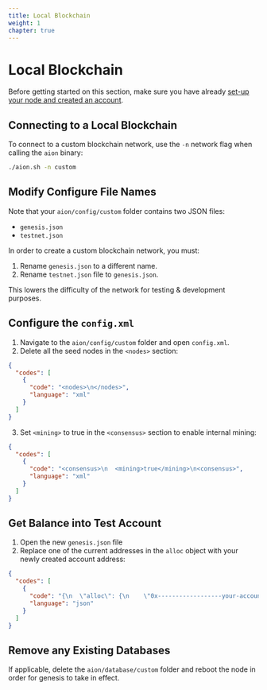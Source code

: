 ```yaml
---
title: Local Blockchain
weight: 1
chapter: true
---
```


# Local Blockchain

Before getting started on this section, make sure you have already [set-up your node and created an account](/aion-node/node-setup).

## Connecting to a Local Blockchain

To connect to a custom blockchain network, use the `-n` network flag when calling the `aion` binary:

```bash
./aion.sh -n custom
```

## Modify Configure File Names

Note that your `aion/config/custom` folder contains two JSON files:

- `genesis.json`
- `testnet.json`

In order to create a custom blockchain network, you must:

1. Rename `genesis.json` to a different name.
2. Rename `testnet.json` file to `genesis.json`.

This lowers the difficulty of the network for testing & development purposes.

## Configure the `config.xml`

1. Navigate to the `aion/config/custom` folder and open `config.xml`.
2. Delete all the seed nodes in the `<nodes>` section:

```json
{
  "codes": [
    {
      "code": "<nodes>\n</nodes>",
      "language": "xml"
    }
  ]
}
```

3. Set `<mining>` to true in the `<consensus>` section to enable internal mining:

```json
{
  "codes": [
    {
      "code": "<consensus>\n  <mining>true</mining>\n<consensus>",
      "language": "xml"
    }
  ]
}
```

## Get Balance into Test Account

1. Open the new `genesis.json` file
2. Replace one of the current addresses in the `alloc` object with your newly created account address:

```json
{
  "codes": [
    {
      "code": "{\n  \"alloc\": {\n    \"0x------------------your-account-address--------------------------\": {\n      \"balance\": \"314159000000000000000000\"\n    },\n    \"0xa0353561f8b6b5a8b56d535647a4ddd7278e80c2494e3314d1f0605470f56925\": {\n      \"balance\": \"314159000000000000000000\"\n    },\n    \"0xa0274c1858ca50576f4d4d18b719787b76bb454c33749172758a620555bf4586\": {\n      \"balance\": \"314159000000000000000000\"\n    },\n    ...\n  },",
      "language": "json"
    }
  ]
}
```

## Remove any Existing Databases

If applicable, delete the `aion/database/custom` folder and reboot the node in order for genesis to take in effect.